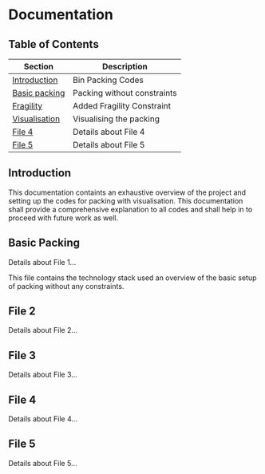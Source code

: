 # Documentation

## Table of Contents

| Section       | Description                         |
|---------------|-------------------------------------|
| [Introduction](#introduction) | Bin Packing Codes          |
| [Basic packing](https://github.com/codechiefVignesh/bin_packing_iitm/blob/main/Documentation/document1.md)       | Packing without constraints             |
| [Fragility](#file-2)       | Added Fragility Constraint            |
| [Visualisation](#file-3)       | Visualising the packing            |
| [File 4](#file-4)       | Details about File 4             |
| [File 5](#file-5)       | Details about File 5             |

## Introduction
This documentation containts an exhaustive overview of the project and setting up the codes for packing with visualisation. This documentation shall provide a comprehensive explanation to all codes and shall help in to proceed with future work as well.

## Basic Packing
Details about File 1...

This file contains the technology stack used an overview of the basic setup of packing without any constraints.

## File 2
Details about File 2...

## File 3
Details about File 3...

## File 4
Details about File 4...

## File 5
Details about File 5...

